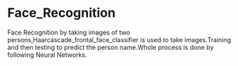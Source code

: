 # Face_Recognition
Face Recognition by taking images of two persons,Haarcascade_frontal_face_classifier is used to take images.Training and then testing to predict the person name.Whole process is done by following Neural Networks.
